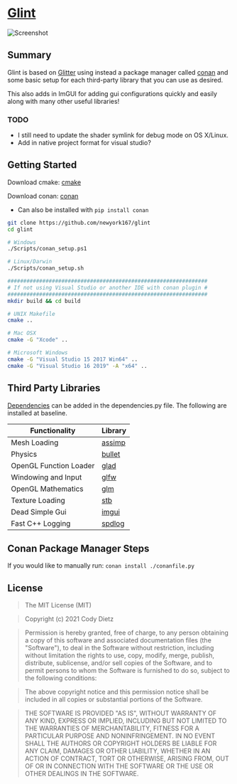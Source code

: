 # [Glint](https://github.com/newyork167/glint)
![Screenshot](https://upload.wikimedia.org/wikipedia/commons/a/ae/BallsRender.png)

## Summary
Glint is based on [Glitter](http://polytonic.github.io/Glitter/) using instead a package manager called [conan](https://conan.io/) and some basic setup for each third-party library that you can use as desired.

This also adds in ImGUI for adding gui configurations quickly and easily along with many other useful libraries!

### TODO
- I still need to update the shader symlink for debug mode on OS X/Linux.
- Add in native project format for visual studio?

## Getting Started
Download cmake: [cmake](http://www.cmake.org/download/)

Download conan: [conan](https://conan.io/downloads.html)
- Can also be installed with ```pip install conan```

```bash
git clone https://github.com/newyork167/glint
cd glint

# Windows
./Scripts/conan_setup.ps1

# Linux/Darwin
./Scripts/conan_setup.sh

###############################################################
# If not using Visual Studio or another IDE with conan plugin #
###############################################################
mkdir build && cd build

# UNIX Makefile
cmake ..

# Mac OSX
cmake -G "Xcode" ..

# Microsoft Windows
cmake -G "Visual Studio 15 2017 Win64" ..
cmake -G "Visual Studio 16 2019" -A "x64" ..
```

## Third Party Libraries
[Dependencies](https://conan.io/center/) can be added in the dependencies.py file. The following are installed at baseline.

Functionality           | Library
----------------------- | ------------------------------------------
Mesh Loading            | [assimp](https://github.com/assimp/assimp)
Physics                 | [bullet](https://github.com/bulletphysics/bullet3)
OpenGL Function Loader  | [glad](https://github.com/Dav1dde/glad)
Windowing and Input     | [glfw](https://github.com/glfw/glfw)
OpenGL Mathematics      | [glm](https://github.com/g-truc/glm)
Texture Loading         | [stb](https://github.com/nothings/stb)
Dead Simple Gui         | [imgui](https://github.com/ocornut/imgui)
Fast C++ Logging        | [spdlog](https://github.com/gabime/spdlog)

## Conan Package Manager Steps
If you would like to manually run: ```conan install ./conanfile.py```

## License
>The MIT License (MIT)

>Copyright (c) 2021 Cody Dietz

>Permission is hereby granted, free of charge, to any person obtaining a copy of this software and associated documentation files (the "Software"), to deal in the Software without restriction, including without limitation the rights to use, copy, modify, merge, publish, distribute, sublicense, and/or sell copies of the Software, and to permit persons to whom the Software is furnished to do so, subject to the following conditions:

>The above copyright notice and this permission notice shall be included in all copies or substantial portions of the Software.

>THE SOFTWARE IS PROVIDED "AS IS", WITHOUT WARRANTY OF ANY KIND, EXPRESS OR IMPLIED, INCLUDING BUT NOT LIMITED TO THE WARRANTIES OF MERCHANTABILITY, FITNESS FOR A PARTICULAR PURPOSE AND NONINFRINGEMENT. IN NO EVENT SHALL THE AUTHORS OR COPYRIGHT HOLDERS BE LIABLE FOR ANY CLAIM, DAMAGES OR OTHER LIABILITY, WHETHER IN AN ACTION OF CONTRACT, TORT OR OTHERWISE, ARISING FROM, OUT OF OR IN CONNECTION WITH THE SOFTWARE OR THE USE OR OTHER DEALINGS IN THE SOFTWARE.
